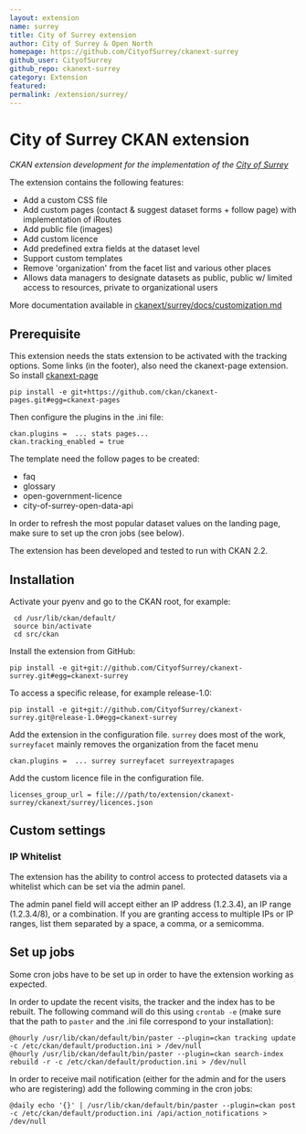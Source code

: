 ```yaml
---
layout: extension
name: surrey
title: City of Surrey extension
author: City of Surrey & Open North
homepage: https://github.com/CityofSurrey/ckanext-surrey
github_user: CityofSurrey
github_repo: ckanext-surrey
category: Extension
featured: 
permalink: /extension/surrey/
---
```



City of Surrey CKAN extension
=============================

*CKAN extension development for the implementation of the [City of
Surrey](https://www.surrey.ca/)*

The extension contains the following features:

-   Add a custom CSS file
-   Add custom pages (contact & suggest dataset forms + follow page)
    with implementation of iRoutes
-   Add public file (images)
-   Add custom licence
-   Add predefined extra fields at the dataset level
-   Support custom templates
-   Remove 'organization' from the facet list and various other places
-   Allows data managers to designate datasets as public, public w/
    limited access to resources, private to organizational users

More documentation available in
[ckanext/surrey/docs/customization.md](ckanext/surrey/docs/customization.md)

Prerequisite
------------

This extension needs the stats extension to be activated with the
tracking options. Some links (in the footer), also need the ckanext-page
extension. So install
[ckanext-page](https://github.com/ckan/ckanext-pages)

    pip install -e git+https://github.com/ckan/ckanext-pages.git#egg=ckanext-pages

Then configure the plugins in the .ini file:

    ckan.plugins =  ... stats pages...
    ckan.tracking_enabled = true 

The template need the follow pages to be created:

-   faq
-   glossary
-   open-government-licence
-   city-of-surrey-open-data-api

In order to refresh the most popular dataset values on the landing page,
make sure to set up the cron jobs (see below).

The extension has been developed and tested to run with CKAN 2.2.

Installation
------------

Activate your pyenv and go to the CKAN root, for example:

     cd /usr/lib/ckan/default/
     source bin/activate
     cd src/ckan

Install the extension from GitHub:

    pip install -e git+git://github.com/CityofSurrey/ckanext-surrey.git#egg=ckanext-surrey

To access a specific release, for example release-1.0:

    pip install -e git+git://github.com/CityofSurrey/ckanext-surrey.git@release-1.0#egg=ckanext-surrey

Add the extension in the configuration file. `surrey` does most of the
work, `surreyfacet` mainly removes the organization from the facet menu

    ckan.plugins =  ... surrey surreyfacet surreyextrapages

Add the custom licence file in the configuration file.

    licenses_group_url = file:///path/to/extension/ckanext-surrey/ckanext/surrey/licences.json

Custom settings
---------------

### IP Whitelist

The extension has the ability to control access to protected datasets
via a whitelist which can be set via the admin panel.

The admin panel field will accept either an IP address (1.2.3.4), an IP
range (1.2.3.4/8), or a combination. If you are granting access to
multiple IPs or IP ranges, list them separated by a space, a comma, or a
semicomma.

Set up jobs
-----------

Some cron jobs have to be set up in order to have the extension working
as expected.

In order to update the recent visits, the tracker and the index has to
be rebuilt. The following command will do this using `crontab -e` (make
sure that the path to `paster` and the .ini file correspond to your
installation):

    @hourly /usr/lib/ckan/default/bin/paster --plugin=ckan tracking update -c /etc/ckan/default/production.ini > /dev/null
    @hourly /usr/lib/ckan/default/bin/paster --plugin=ckan search-index rebuild -r -c /etc/ckan/default/production.ini > /dev/null

In order to receive mail notification (either for the admin and for the
users who are registering) add the following comming in the cron jobs:

    @daily echo '{}' | /usr/lib/ckan/default/bin/paster --plugin=ckan post -c /etc/ckan/default/production.ini /api/action_notifications > /dev/null

